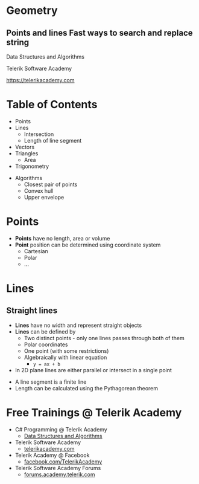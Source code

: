 <!-- section start -->
<!-- attr: { class:'slide-title', hasScriptWrapper: true, showInPresentation:true } -->
# Geometry
## Points and lines Fast ways to search and replace string

<div class="signature">
    <p class="signature-course">Data Structures and Algorithms</p>
    <p class="signature-initiative">Telerik Software Academy</p>
    <a href="https://telerikacademy.com" class="signature-link">https://telerikacademy.com</a>
</div>

<!-- section start -->
<!-- attr: { showInPresentation:true } -->
# Table of Contents
- Points
- Lines
  - Intersection
  - Length of line segment
- Vectors
- Triangles
  - Area
- Trigonometry

<!-- attr: { showInPresentation:true } -->
<!-- # Table of Contents -->
- Algorithms
  - Closest pair of points
  - Convex hull
  - Upper envelope

<!-- section start -->
<!-- attr: { class:'slide-section', showInPresentation:true } -->
# Points

<!-- attr: { showInPresentation:true } -->
<!-- # Points -->
- **Points** have no length, area or volume
- **Point** position can be determined using coordinate system
  - Cartesian
  - Polar
  - ...

<!-- section start -->
<!-- attr: { class:'slide-section', showInPresentation:true } -->
# Lines
## Straight lines

<!-- attr: { showInPresentation:true } -->
<!-- # Lines -->
- **Lines** have no width and represent straight objects
- **Lines** can be defined by
  - Two distinct points - only one lines passes through both of them
  - Polar coordinates
  - One point (with some restrictions)
  - Algebraically with linear equation
    - `y = ax + b`
- In 2D plane lines are either parallel or intersect in a single point

<!-- attr: { showInPresentation:true } -->
<!-- # Lines -->
- A line segment is a finite line
- Length can be calculated using the Pythagorean theorem

<!-- attr: { class:'slide-section demo', showInPresentation:true } -->
<!-- # Geometry
## [Demo]() -->

<!-- section start -->
<!-- attr: { class: "slide-questions", hasScriptWrapper:true, showInPresentation:true } -->
<!-- # Geometry
## Questions -->

<!-- attr: { showInPresentation:true, hasScriptWrapper:true } -->
# Free Trainings @ Telerik Academy
- C# Programming @ Telerik Academy
  - [Data Structures and Algorithms](http://academy.telerik.com/student-courses/programming/data-structures-algorithms/about)
- Telerik Software Academy
  - [telerikacademy.com](https://telerikacademy.com)
- Telerik Academy @ Facebook
  - [facebook.com/TelerikAcademy](https://facebook.com/TelerikAcademy)
- Telerik Software Academy Forums
  - [forums.academy.telerik.com](forums.academy.telerik.com)
